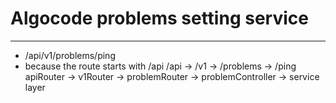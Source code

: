 # Algocode problems setting service 
----------------------------------

- /api/v1/problems/ping
-  because the route starts with /api
/api  -> /v1  -> /problems  -> /ping
apiRouter -> v1Router -> problemRouter -> problemController -> service layer
